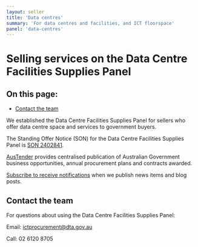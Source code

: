 ```yaml
---
layout: seller
title: 'Data centres'
summary: 'For data centres and facilities, and ICT floorspace'
panel: 'data-centres'
---
```


# Selling services on the Data Centre Facilities Supplies Panel

<nav class="au-inpage-nav-links" aria-label="in page navigation">
  <h2 class="au-inpage-nav-links__heading">On this page:</h2>
  <ul class="au-link-list">
    <li><a href="#contact-the-team">Contact the team</a></li>
  </ul>
</nav>

We established the Data Centre Facilities Supplies Panel for sellers who offer data centre space and services to government buyers.

The Standing Offer Notice (SON) for the Data Centre Facilities Supplies Panel is <a href="https://www.tenders.gov.au/Son/Show/fe5fa4fb-f204-8d9e-0cf8-73240c00b6fc" target="_blank" rel="external noreferrer">SON 2402841</a>.

<a href="https://www.tenders.gov.au/" target="_blank" rel="external noreferrer">AusTender</a> provides centralised publication of Australian Government business opportunities, annual procurement plans and contracts awarded.

<a href="https://www.dta.gov.au/news-and-blogs/subscribe-updates" target="_blank" rel="external noreferrer">Subscribe to receive notifications</a> when we publish news items and blog posts.

## <span name="contact-the-team">Contact the team</span>

For questions about using the Data Centre Facilities Supplies Panel:

Email: [ictprocurement@dta.gov.au](mailto:ictprocurement@dta.gov.au)

Call: 02 6120 8705
